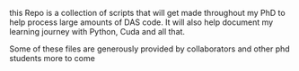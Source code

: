 this Repo is a collection of scripts that will get made throughout my PhD to help process large amounts of DAS code.
It will also help document my learning journey with Python, Cuda and all that. 

Some of these files are generously provided by collaborators and other phd students
more to come